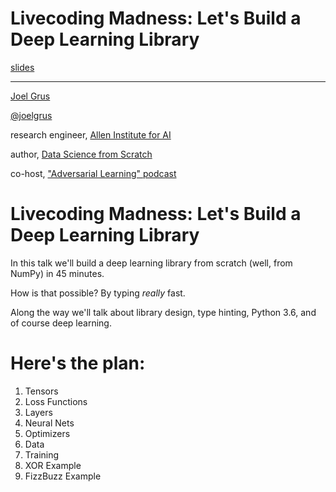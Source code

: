 # Livecoding Madness: Let's Build a Deep Learning Library

[slides](https://docs.google.com/presentation/d/1y9aC4hbNbcpjw9r6BMSayBmEdmdUwR5us_26X3S2j2M/edit?usp=sharing)

--------

[Joel Grus](http://joelgrus.com)

[@joelgrus](https://twitter.com/joelgrus)

research engineer, [Allen Institute for AI](http://allenai.org)

author, [Data Science from Scratch](http://shop.oreilly.com/product/0636920033400.do)

co-host, ["Adversarial Learning" podcast](http://adversariallearning.com)

# Livecoding Madness: Let's Build a Deep Learning Library

In this talk we'll build a deep learning library
from scratch (well, from NumPy) in 45 minutes.

How is that possible? By typing _really_ fast.

Along the way we'll talk about library design,
type hinting, Python 3.6, and of course deep learning.


# Here's the plan:

1. Tensors
2. Loss Functions
3. Layers
4. Neural Nets
5. Optimizers
6. Data
7. Training
8. XOR Example
9. FizzBuzz Example
